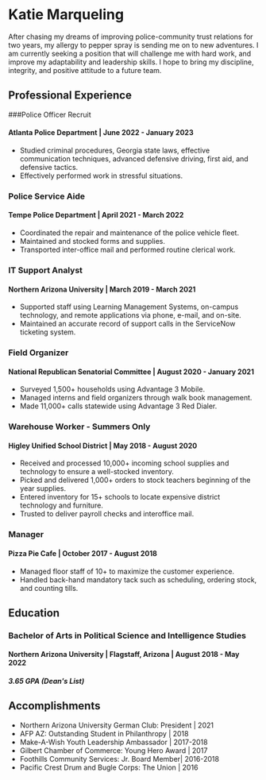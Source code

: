 # Katie Marqueling
After chasing my dreams of improving police-community trust relations for two years, my allergy to pepper spray is sending me on to new adventures. I am currently seeking a position that will challenge me with hard work, and improve my adaptability and leadership skills. I hope to bring my discipline, integrity, and positive attitude to a future team.
## Professional Experience
###Police Officer Recruit
#### Atlanta Police Department | June 2022 - January 2023
* Studied criminal procedures, Georgia state laws, effective communication techniques, advanced defensive driving, first aid, and defensive tactics. 
* Effectively performed work in stressful situations.
### Police Service Aide
#### Tempe Police Department | April 2021 - March 2022
* Coordinated the repair and maintenance of the police vehicle fleet. 
* Maintained and stocked forms and supplies.
* Transported inter-office mail and performed routine clerical work.
### IT Support Analyst
#### Northern Arizona University | March 2019 - March 2021
* Supported staff using Learning Management Systems, on-campus technology, and remote applications via phone, e-mail, and on-site.
* Maintained an accurate record of support calls in the ServiceNow ticketing system.
### Field Organizer
#### National Republican Senatorial Committee | August 2020 - January 2021
* Surveyed 1,500+ households using Advantage 3 Mobile.
* Managed interns and field organizers through walk book management.
* Made 11,000+ calls statewide using Advantage 3 Red Dialer.
### Warehouse Worker - Summers Only
#### Higley Unified School District | May 2018 - August 2020
* Received and processed 10,000+ incoming school supplies and technology to ensure a well-stocked inventory.
* Picked and delivered 1,000+ orders to stock teachers beginning of the year supplies.
* Entered inventory for 15+ schools to locate expensive district technology and furniture. 
* Trusted to deliver payroll checks and interoffice mail.
### Manager
#### Pizza Pie Cafe | October 2017 - August 2018
* Managed floor staff of 10+ to maximize the customer experience.
* Handled back-hand mandatory tack such as scheduling, ordering stock, and counting tills.
## Education
### Bachelor of Arts in Political Science and Intelligence Studies
#### Northern Arizona University | Flagstaff, Arizona | August 2018 - May 2022
##### 3.65 GPA (Dean's List)
## Accomplishments
* Northern Arizona University German Club: President | 2021
* AFP AZ: Outstanding Student in Philanthropy | 2018
* Make-A-Wish Youth Leadership Ambassador | 2017-2018
* Gilbert Chamber of Commerce: Young Hero Award | 2017
* Foothills Community Services: Jr. Board Member| 2016-2018
* Pacific Crest Drum and Bugle Corps: The Union | 2016